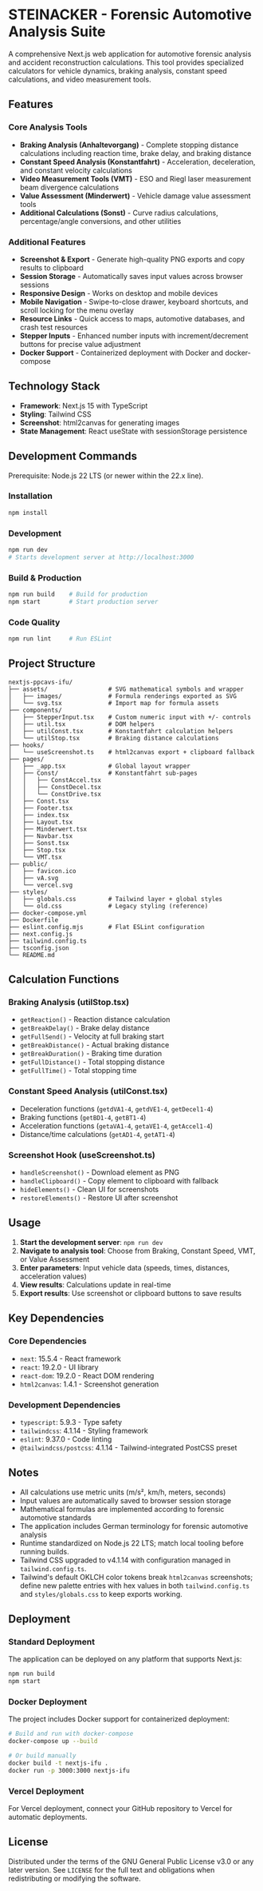 # STEINACKER - Forensic Automotive Analysis Suite

A comprehensive Next.js web application for automotive forensic analysis and accident reconstruction calculations. This tool provides specialized calculators for vehicle dynamics, braking analysis, constant speed calculations, and video measurement tools.

## Features

### Core Analysis Tools
- **Braking Analysis (Anhaltevorgang)** - Complete stopping distance calculations including reaction time, brake delay, and braking distance
- **Constant Speed Analysis (Konstantfahrt)** - Acceleration, deceleration, and constant velocity calculations
- **Video Measurement Tools (VMT)** - ESO and Riegl laser measurement beam divergence calculations
- **Value Assessment (Minderwert)** - Vehicle damage value assessment tools
- **Additional Calculations (Sonst)** - Curve radius calculations, percentage/angle conversions, and other utilities

### Additional Features
- **Screenshot & Export** - Generate high-quality PNG exports and copy results to clipboard
- **Session Storage** - Automatically saves input values across browser sessions
- **Responsive Design** - Works on desktop and mobile devices
- **Mobile Navigation** - Swipe-to-close drawer, keyboard shortcuts, and scroll locking for the menu overlay
- **Resource Links** - Quick access to maps, automotive databases, and crash test resources
- **Stepper Inputs** - Enhanced number inputs with increment/decrement buttons for precise value adjustment
- **Docker Support** - Containerized deployment with Docker and docker-compose

## Technology Stack

- **Framework**: Next.js 15 with TypeScript
- **Styling**: Tailwind CSS
- **Screenshot**: html2canvas for generating images
- **State Management**: React useState with sessionStorage persistence

## Development Commands

Prerequisite: Node.js 22 LTS (or newer within the 22.x line).

### Installation
```bash
npm install
```

### Development
```bash
npm run dev
# Starts development server at http://localhost:3000
```

### Build & Production
```bash
npm run build    # Build for production
npm start        # Start production server
```

### Code Quality
```bash
npm run lint     # Run ESLint
```

## Project Structure

```
nextjs-ppcavs-ifu/
├── assets/                 # SVG mathematical symbols and wrapper
│   ├── images/             # Formula renderings exported as SVG
│   └── svg.tsx             # Import map for formula assets
├── components/
│   ├── StepperInput.tsx    # Custom numeric input with +/- controls
│   ├── util.tsx            # DOM helpers
│   ├── utilConst.tsx       # Konstantfahrt calculation helpers
│   └── utilStop.tsx        # Braking distance calculations
├── hooks/
│   └── useScreenshot.ts    # html2canvas export + clipboard fallback
├── pages/
│   ├── _app.tsx            # Global layout wrapper
│   ├── Const/              # Konstantfahrt sub-pages
│   │   ├── ConstAccel.tsx
│   │   ├── ConstDecel.tsx
│   │   └── ConstDrive.tsx
│   ├── Const.tsx
│   ├── Footer.tsx
│   ├── index.tsx
│   ├── Layout.tsx
│   ├── Minderwert.tsx
│   ├── Navbar.tsx
│   ├── Sonst.tsx
│   ├── Stop.tsx
│   └── VMT.tsx
├── public/
│   ├── favicon.ico
│   ├── vA.svg
│   └── vercel.svg
├── styles/
│   ├── globals.css         # Tailwind layer + global styles
│   └── old.css             # Legacy styling (reference)
├── docker-compose.yml
├── Dockerfile
├── eslint.config.mjs       # Flat ESLint configuration
├── next.config.js
├── tailwind.config.ts
├── tsconfig.json
└── README.md
```

## Calculation Functions

### Braking Analysis (utilStop.tsx)
- `getReaction()` - Reaction distance calculation
- `getBreakDelay()` - Brake delay distance
- `getFullSend()` - Velocity at full braking start
- `getBreakDistance()` - Actual braking distance
- `getBreakDuration()` - Braking time duration
- `getFullDistance()` - Total stopping distance
- `getFullTime()` - Total stopping time

### Constant Speed Analysis (utilConst.tsx)
- Deceleration functions (`getdVA1-4`, `getdVE1-4`, `getDecel1-4`)
- Braking functions (`getBD1-4`, `getBT1-4`)
- Acceleration functions (`getaVA1-4`, `getaVE1-4`, `getAccel1-4`)
- Distance/time calculations (`getAD1-4`, `getAT1-4`)

### Screenshot Hook (useScreenshot.ts)
- `handleScreenshot()` - Download element as PNG
- `handleClipboard()` - Copy element to clipboard with fallback
- `hideElements()` - Clean UI for screenshots
- `restoreElements()` - Restore UI after screenshot

## Usage

1. **Start the development server**: `npm run dev`
2. **Navigate to analysis tool**: Choose from Braking, Constant Speed, VMT, or Value Assessment
3. **Enter parameters**: Input vehicle data (speeds, times, distances, acceleration values)
4. **View results**: Calculations update in real-time
5. **Export results**: Use screenshot or clipboard buttons to save results

## Key Dependencies

### Core Dependencies
- `next`: 15.5.4 - React framework
- `react`: 19.2.0 - UI library
- `react-dom`: 19.2.0 - React DOM rendering
- `html2canvas`: 1.4.1 - Screenshot generation

### Development Dependencies
- `typescript`: 5.9.3 - Type safety
- `tailwindcss`: 4.1.14 - Styling framework
- `eslint`: 9.37.0 - Code linting
- `@tailwindcss/postcss`: 4.1.14 - Tailwind-integrated PostCSS preset

## Notes

- All calculations use metric units (m/s², km/h, meters, seconds)
- Input values are automatically saved to browser session storage
- Mathematical formulas are implemented according to forensic automotive standards
- The application includes German terminology for forensic automotive analysis
- Runtime standardized on Node.js 22 LTS; match local tooling before running builds.
- Tailwind CSS upgraded to v4.1.14 with configuration managed in `tailwind.config.ts`.
- Tailwind's default OKLCH color tokens break `html2canvas` screenshots; define new palette entries with hex values in both `tailwind.config.ts` and `styles/globals.css` to keep exports working.

## Deployment

### Standard Deployment
The application can be deployed on any platform that supports Next.js:

```bash
npm run build
npm start
```

### Docker Deployment
The project includes Docker support for containerized deployment:

```bash
# Build and run with docker-compose
docker-compose up --build

# Or build manually
docker build -t nextjs-ifu .
docker run -p 3000:3000 nextjs-ifu
```

### Vercel Deployment
For Vercel deployment, connect your GitHub repository to Vercel for automatic deployments.

## License

Distributed under the terms of the GNU General Public License v3.0 or any later version. See `LICENSE` for the full text and obligations when redistributing or modifying the software.
